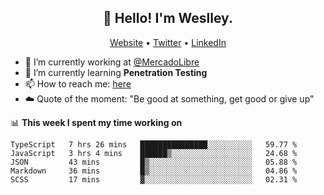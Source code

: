<h2 align="center">👋 Hello! I'm Weslley.</h2>
<p align="center">
  <a href="http://weslleyneri.com.br">Website</a> •
  <a href="https://twitter.com/Weslley_Neri">Twitter</a> •
  <a href="https://www.linkedin.com/in/weslley-neri-3658908b">LinkedIn</a>
</p>


- 🔭 I’m currently working at [@MercadoLibre](https://github.com/mercadolibre)
- 🌱 I’m currently learning **Penetration Testing**
- 📫 How to reach me: [here](mailto:weslley39@gmail.com)
- ☁️ Quote of the moment: "Be good at something, get good or give up"

📊 **This week I spent my time working on**
<!--START_SECTION:waka-->
```text
TypeScript   7 hrs 26 mins   ███████████████░░░░░░░░░░   59.77 % 
JavaScript   3 hrs 4 mins    ██████▒░░░░░░░░░░░░░░░░░░   24.68 % 
JSON         43 mins         █▒░░░░░░░░░░░░░░░░░░░░░░░   05.88 % 
Markdown     36 mins         █▒░░░░░░░░░░░░░░░░░░░░░░░   04.86 % 
SCSS         17 mins         ▓░░░░░░░░░░░░░░░░░░░░░░░░   02.31 % 
```
<!--END_SECTION:waka-->

<!-- Inspired by https://github.com/gruselhaus/gruselhaus -->